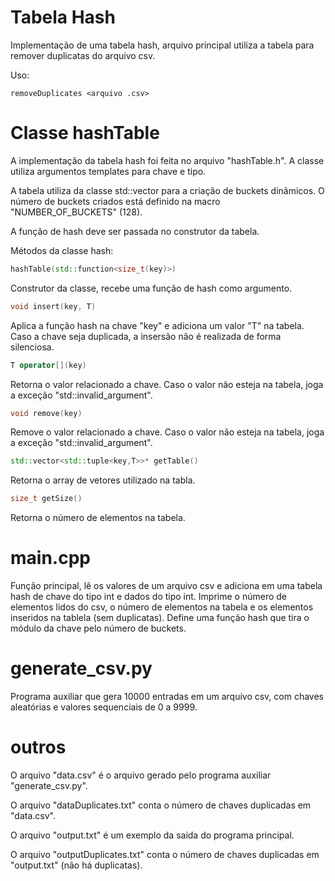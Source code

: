 # Tabela Hash

Implementação de uma tabela hash, arquivo principal utiliza a tabela para remover duplicatas do arquivo csv.

Uso:
```
removeDuplicates <arquivo .csv>
```

# Classe hashTable
A implementação da tabela hash foi feita no arquivo "hashTable.h". A classe utiliza argumentos templates para chave e tipo.

A tabela utiliza da classe std::vector para a criação de buckets dinâmicos. O número de buckets criados está definido na macro "NUMBER_OF_BUCKETS" (128).

A função de hash deve ser passada no construtor da tabela.

Métodos da classe hash:

```cpp
hashTable(std::function<size_t(key)>)
```
Construtor da classe, recebe uma função de hash como argumento.

```cpp
void insert(key, T)
```
Aplica a função hash na chave "key" e adiciona um valor "T" na tabela.
Caso a chave seja duplicada, a insersão não é realizada de forma silenciosa.

```cpp
T operator[](key)
```
Retorna o valor relacionado a chave. Caso o valor não esteja na tabela, joga a exceção "std::invalid_argument".

```cpp
void remove(key)
```
Remove o valor relacionado a chave. Caso o valor não esteja na tabela, joga a exceção "std::invalid_argument".

```cpp
std::vector<std::tuple<key,T>>* getTable()
```
Retorna o array de vetores utilizado na tabla.

```cpp
size_t getSize()
```
Retorna o número de elementos na tabela.

# main.cpp
Função principal, lê os valores de um arquivo csv e adiciona em uma tabela hash de chave do tipo int e dados do tipo int. Imprime o número de elementos lidos do csv, o número de elementos na tabela e os elementos inseridos na tablela (sem duplicatas). Define uma função hash que tira o módulo da chave pelo número de buckets.

# generate_csv.py
Programa auxiliar que gera 10000 entradas em um arquivo csv, com chaves aleatórias e valores sequenciais de 0 a 9999.

# outros
O arquivo "data.csv" é o arquivo gerado pelo programa auxiliar "generate_csv.py".

O arquivo "dataDuplicates.txt" conta o número de chaves duplicadas em "data.csv".

O arquivo "output.txt" é um exemplo da saída do programa principal.

O arquivo "outputDuplicates.txt" conta o número de chaves duplicadas em "output.txt" (não há duplicatas).
